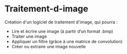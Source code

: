 # Traitement-d-image
Création d'un logiciel de traitement d'image, qui pourra : 
 - Lire et écrire une image (à partir d’un format .bmp)
 - Traiter une image
 - Appliquer un filtre (grâce à une matrice de convolution)
 - Créer ou extraire une image nouvelle
